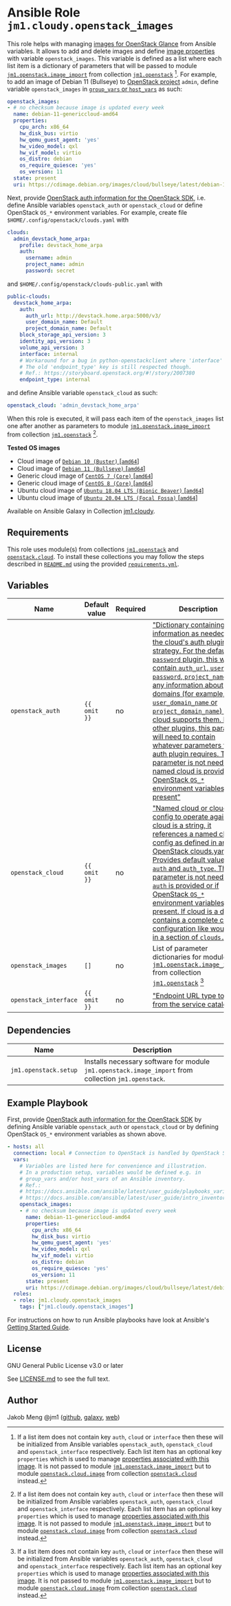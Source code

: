 # Ansible Role `jm1.cloudy.openstack_images`

This role helps with managing [images for OpenStack Glance][openstack-images] from Ansible variables. It allows to add
and delete images and define [image properties][openstack-image-properties] with variable `openstack_images`. This
variable is defined as a list where each list item is a dictionary of parameters that will be passed to module
[`jm1.openstack.image_import`][jm1-openstack-image-import] from collection [`jm1.openstack`][galaxy-jm1-openstack]
[^openstack-images-parameter]. For example, to add an image of Debian 11 (Bullseye) to [OpenStack project][
openstack-ops-guide-projects-users] `admin`, define variable `openstack_images` in [`group_vars` or `host_vars`][
ansible-inventory] as such:

```yml
openstack_images:
- # no checksum because image is updated every week
  name: debian-11-genericcloud-amd64
  properties:
    cpu_arch: x86_64
    hw_disk_bus: virtio
    hw_qemu_guest_agent: 'yes'
    hw_video_model: qxl
    hw_vif_model: virtio
    os_distro: debian
    os_require_quiesce: 'yes'
    os_version: 11
  state: present
  uri: https://cdimage.debian.org/images/cloud/bullseye/latest/debian-11-genericcloud-amd64.raw
```

Next, provide [OpenStack auth information for the OpenStack SDK][openstacksdk-config], i.e. define Ansible variables
`openstack_auth` or `openstack_cloud` or define OpenStack `OS_*` environment variables. For example, create file
`$HOME/.config/openstack/clouds.yaml` with

```yml
clouds:
  admin_devstack_home_arpa:
    profile: devstack_home_arpa
    auth:
      username: admin
      project_name: admin
      password: secret
```

and `$HOME/.config/openstack/clouds-public.yaml` with

```yml
public-clouds:
  devstack_home_arpa:
    auth:
      auth_url: http://devstack.home.arpa:5000/v3/
      user_domain_name: Default
      project_domain_name: Default
    block_storage_api_version: 3
    identity_api_version: 3
    volume_api_version: 3
    interface: internal
    # Workaround for a bug in python-openstackclient where 'interface' key is ignored.
    # The old 'endpoint_type' key is still respected though.
    # Ref.: https://storyboard.openstack.org/#!/story/2007380
    endpoint_type: internal
```

and define Ansible variable `openstack_cloud` as such:

```yml
openstack_cloud: 'admin_devstack_home_arpa'
```

When this role is executed, it will pass each item of the `openstack_images` list one after another as
parameters to module [`jm1.openstack.image_import`][jm1-openstack-image-import] from collection [`jm1.openstack`][
galaxy-jm1-openstack] [^openstack-images-parameter].

[ansible-inventory]: https://docs.ansible.com/ansible/latest/user_guide/intro_inventory.html
[galaxy-jm1-openstack]: https://galaxy.ansible.com/jm1/openstack
[jm1-openstack-image-import]: https://github.com/JM1/ansible-collection-jm1-openstack/blob/master/plugins/modules/image_import.py
[openstack-image-properties]: https://docs.openstack.org/glance/latest/admin/useful-image-properties.html
[openstack-images]: https://docs.openstack.org/glance/latest/admin/manage-images.html
[openstack-ops-guide-projects-users]: https://docs.openstack.org/operations-guide/ops-projects-users.html
[openstacksdk-config]: https://docs.openstack.org/openstacksdk/latest/user/config/configuration.html

**Tested OS images**
- Cloud image of [`Debian 10 (Buster)` \[`amd64`\]](https://cdimage.debian.org/cdimage/openstack/current/)
- Cloud image of [`Debian 11 (Bullseye)` \[`amd64`\]](https://cdimage.debian.org/images/cloud/bullseye/latest/)
- Generic cloud image of [`CentOS 7 (Core)` \[`amd64`\]](https://cloud.centos.org/centos/7/images/)
- Generic cloud image of [`CentOS 8 (Core)` \[`amd64`\]](https://cloud.centos.org/centos/8/x86_64/images/)
- Ubuntu cloud image of [`Ubuntu 18.04 LTS (Bionic Beaver)` \[`amd64`\]](https://cloud-images.ubuntu.com/bionic/current/)
- Ubuntu cloud image of [`Ubuntu 20.04 LTS (Focal Fossa)` \[`amd64`\]](https://cloud-images.ubuntu.com/focal/)

Available on Ansible Galaxy in Collection [jm1.cloudy](https://galaxy.ansible.com/jm1/cloudy).

## Requirements

This role uses module(s) from collections [`jm1.openstack`][galaxy-jm1-openstack] and [`openstack.cloud`][
galaxy-openstack-cloud]. To install these collections you may follow the steps described in [`README.md`][
jm1-cloudy-readme] using the provided [`requirements.yml`][jm1-cloudy-requirements].

[jm1-cloudy-readme]: https://github.com/JM1/ansible-collection-jm1-cloudy/blob/master/README.md
[jm1-cloudy-requirements]: https://github.com/JM1/ansible-collection-jm1-cloudy/blob/master/requirements.yml

## Variables

| Name                  | Default value | Required | Description                               |
| --------------------- | ------------- | -------- | ----------------------------------------- |
| `openstack_auth`      | `{{ omit }}`  | no       | ["Dictionary containing auth information as needed by the cloud's auth plugin strategy. For the default `password` plugin, this would contain `auth_url`, `username`, `password`, `project_name` and any information about domains (for example, `user_domain_name` or `project_domain_name`) if the cloud supports them. For other plugins, this param will need to contain whatever parameters that auth plugin requires. This parameter is not needed if a named cloud is provided or OpenStack `OS_*` environment variables are present"][openstack-cloud-image] |
| `openstack_cloud`     | `{{ omit }}`  | no       | ["Named cloud or cloud config to operate against. If cloud is a string, it references a named cloud config as defined in an OpenStack clouds.yaml file. Provides default values for `auth` and `auth_type`. This parameter is not needed if `auth` is provided or if OpenStack `OS_*` environment variables are present. If cloud is a dict, it contains a complete cloud configuration like would be in a section of `clouds.yaml`"][openstack-cloud-image] |
| `openstack_images`    | `[]`          | no       | List of parameter dictionaries for module [`jm1.openstack.image_import`][jm1-openstack-image-import] from collection [`jm1.openstack`][galaxy-jm1-openstack] [^openstack-images-parameter] |
| `openstack_interface` | `{{ omit }}`  | no       | ["Endpoint URL type to fetch from the service catalog"][openstack-cloud-image] |

[^openstack-images-parameter]: If a list item does not contain key `auth`, `cloud` or `interface` then these
will be initialized from Ansible variables `openstack_auth`, `openstack_cloud` and `openstack_interface` respectively.
Each list item has an optional key `properties` which is used to manage [properties associated with this image][
openstack-image-properties]. It is not passed to module [`jm1.openstack.image_import`][jm1-openstack-image-import] but
to module [`openstack.cloud.image`][openstack-cloud-image] from collection [`openstack.cloud`][galaxy-openstack-cloud]
instead.

[galaxy-openstack-cloud]: https://galaxy.ansible.com/openstack/cloud
[openstack-cloud-image]: https://docs.ansible.com/ansible/latest/collections/openstack/cloud/image_module.html

## Dependencies

| Name                  | Description |
| --------------------- | ----------- |
| `jm1.openstack.setup` | Installs necessary software for module `jm1.openstack.image_import` from collection `jm1.openstack`. |

## Example Playbook

First, provide [OpenStack auth information for the OpenStack SDK][openstacksdk-config] by defining Ansible variable
`openstack_auth` or `openstack_cloud` or by defining OpenStack `OS_*` environment variables as shown above.

```yml
- hosts: all
  connection: local # Connection to OpenStack is handled by OpenStack SDK and Ansible's OpenStack modules
  vars:
    # Variables are listed here for convenience and illustration.
    # In a production setup, variables would be defined e.g. in
    # group_vars and/or host_vars of an Ansible inventory.
    # Ref.:
    # https://docs.ansible.com/ansible/latest/user_guide/playbooks_variables.html
    # https://docs.ansible.com/ansible/latest/user_guide/intro_inventory.html
    openstack_images:
    - # no checksum because image is updated every week
      name: debian-11-genericcloud-amd64
      properties:
        cpu_arch: x86_64
        hw_disk_bus: virtio
        hw_qemu_guest_agent: 'yes'
        hw_video_model: qxl
        hw_vif_model: virtio
        os_distro: debian
        os_require_quiesce: 'yes'
        os_version: 11
      state: present
      uri: https://cdimage.debian.org/images/cloud/bullseye/latest/debian-11-genericcloud-amd64.raw
  roles:
  - role: jm1.cloudy.openstack_images
    tags: ["jm1.cloudy.openstack_images"]
```

For instructions on how to run Ansible playbooks have look at Ansible's
[Getting Started Guide](https://docs.ansible.com/ansible/latest/network/getting_started/first_playbook.html).

## License

GNU General Public License v3.0 or later

See [LICENSE.md](../../LICENSE.md) to see the full text.

## Author

Jakob Meng
@jm1 ([github](https://github.com/jm1), [galaxy](https://galaxy.ansible.com/jm1), [web](http://www.jakobmeng.de))
